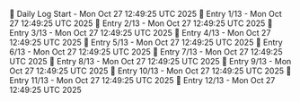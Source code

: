 📅 Daily Log Start - Mon Oct 27 12:49:25 UTC 2025
📌 Entry 1/13 - Mon Oct 27 12:49:25 UTC 2025
📌 Entry 2/13 - Mon Oct 27 12:49:25 UTC 2025
📌 Entry 3/13 - Mon Oct 27 12:49:25 UTC 2025
📌 Entry 4/13 - Mon Oct 27 12:49:25 UTC 2025
📌 Entry 5/13 - Mon Oct 27 12:49:25 UTC 2025
📌 Entry 6/13 - Mon Oct 27 12:49:25 UTC 2025
📌 Entry 7/13 - Mon Oct 27 12:49:25 UTC 2025
📌 Entry 8/13 - Mon Oct 27 12:49:25 UTC 2025
📌 Entry 9/13 - Mon Oct 27 12:49:25 UTC 2025
📌 Entry 10/13 - Mon Oct 27 12:49:25 UTC 2025
📌 Entry 11/13 - Mon Oct 27 12:49:25 UTC 2025
📌 Entry 12/13 - Mon Oct 27 12:49:25 UTC 2025
